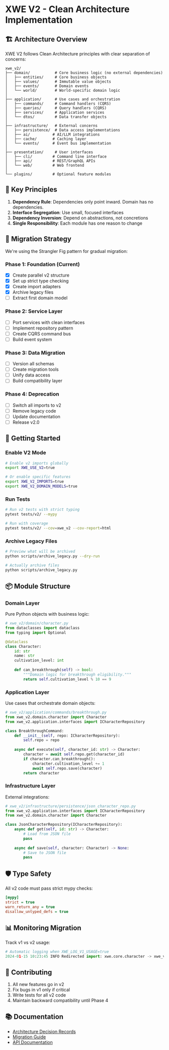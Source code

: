 # XWE V2 - Clean Architecture Implementation

## 🏗️ Architecture Overview

XWE V2 follows Clean Architecture principles with clear separation of concerns:

```
xwe_v2/
├── domain/           # Core business logic (no external dependencies)
│   ├── entities/     # Core business objects
│   ├── values/       # Immutable value objects
│   ├── events/       # Domain events
│   └── world/        # World-specific domain logic
│
├── application/      # Use cases and orchestration
│   ├── commands/     # Command handlers (CQRS)
│   ├── queries/      # Query handlers (CQRS)
│   ├── services/     # Application services
│   └── dtos/         # Data transfer objects
│
├── infrastructure/   # External concerns
│   ├── persistence/  # Data access implementations
│   ├── ai/          # AI/LLM integrations
│   ├── cache/       # Caching layer
│   └── events/      # Event bus implementation
│
├── presentation/     # User interfaces
│   ├── cli/         # Command line interface
│   ├── api/         # REST/GraphQL APIs
│   └── web/         # Web frontend
│
└── plugins/         # Optional feature modules
```

## 🎯 Key Principles

1. **Dependency Rule**: Dependencies only point inward. Domain has no dependencies.
2. **Interface Segregation**: Use small, focused interfaces
3. **Dependency Inversion**: Depend on abstractions, not concretions
4. **Single Responsibility**: Each module has one reason to change

## 🔄 Migration Strategy

We're using the Strangler Fig pattern for gradual migration:

### Phase 1: Foundation (Current)
- [x] Create parallel v2 structure
- [x] Set up strict type checking
- [x] Create import adapters
- [x] Archive legacy files
- [ ] Extract first domain model

### Phase 2: Service Layer
- [ ] Port services with clean interfaces
- [ ] Implement repository pattern
- [ ] Create CQRS command bus
- [ ] Build event system

### Phase 3: Data Migration
- [ ] Version all schemas
- [ ] Create migration tools
- [ ] Unify data access
- [ ] Build compatibility layer

### Phase 4: Deprecation
- [ ] Switch all imports to v2
- [ ] Remove legacy code
- [ ] Update documentation
- [ ] Release v2.0

## 🚀 Getting Started

### Enable V2 Mode

```bash
# Enable v2 imports globally
export XWE_USE_V2=true

# Or enable specific features
export XWE_V2_IMPORTS=true
export XWE_V2_DOMAIN_MODELS=true
```

### Run Tests

```bash
# Run v2 tests with strict typing
pytest tests/v2/ --mypy

# Run with coverage
pytest tests/v2/ --cov=xwe_v2 --cov-report=html
```

### Archive Legacy Files

```bash
# Preview what will be archived
python scripts/archive_legacy.py --dry-run

# Actually archive files
python scripts/archive_legacy.py
```

## 📦 Module Structure

### Domain Layer
Pure Python objects with business logic:
```python
# xwe_v2/domain/character.py
from dataclasses import dataclass
from typing import Optional

@dataclass
class Character:
    id: str
    name: str
    cultivation_level: int
    
    def can_breakthrough(self) -> bool:
        """Domain logic for breakthrough eligibility."""
        return self.cultivation_level % 10 == 9
```

### Application Layer
Use cases that orchestrate domain objects:
```python
# xwe_v2/application/commands/breakthrough.py
from xwe_v2.domain.character import Character
from xwe_v2.application.interfaces import ICharacterRepository

class BreakthroughCommand:
    def __init__(self, repo: ICharacterRepository):
        self.repo = repo
    
    async def execute(self, character_id: str) -> Character:
        character = await self.repo.get(character_id)
        if character.can_breakthrough():
            character.cultivation_level += 1
            await self.repo.save(character)
        return character
```

### Infrastructure Layer
External integrations:
```python
# xwe_v2/infrastructure/persistence/json_character_repo.py
from xwe_v2.application.interfaces import ICharacterRepository
from xwe_v2.domain.character import Character

class JsonCharacterRepository(ICharacterRepository):
    async def get(self, id: str) -> Character:
        # Load from JSON file
        pass
    
    async def save(self, character: Character) -> None:
        # Save to JSON file
        pass
```

## 🛡️ Type Safety

All v2 code must pass strict mypy checks:

```ini
[mypy]
strict = true
warn_return_any = true
disallow_untyped_defs = true
```

## 📊 Monitoring Migration

Track v1 vs v2 usage:
```python
# Automatic logging when XWE_LOG_V1_USAGE=true
2024-01-15 10:23:45 INFO Redirected import: xwe.core.character -> xwe_v2.domain.character
```

## 🤝 Contributing

1. All new features go in v2
2. Fix bugs in v1 only if critical
3. Write tests for all v2 code
4. Maintain backward compatibility until Phase 4

## 📚 Documentation

- [Architecture Decision Records](docs/architecture/)
- [Migration Guide](docs/MIGRATION_GUIDE_v2.md)
- [API Documentation](docs/api/)
